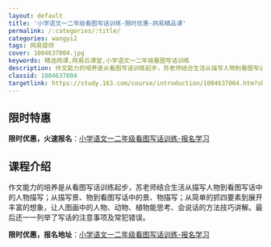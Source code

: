 ```yaml
---
layout: default
title: '小学语文一二年级看图写话训练-限时优惠-网易精品课'
permalink: /:categories/:title/
categories: wangyi2
tags: 网易提供
cover: 1004637004.jpg
keywords: 精选网课,网易云课堂,小学语文一二年级看图写话训练
description: 作文能力的培养是从看图写话训练起步，苏老师结合生活从描写人物到看图写话中的人物描写；从描写景、物到看图写话中的景、物描写
classid: 1004637004
targetlink: https://study.163.com/course/introduction/1004637004.htm?share=1&shareId=1025206652&utm_campaign=share&utm_medium=iphoneShare&utm_source=&utm_u=1025206652
---
```


## 限时特惠

**限时优惠，火速报名**：[小学语文一二年级看图写话训练-报名学习](https://study.163.com/course/introduction/1004637004.htm?share=1&shareId=1025206652&utm_campaign=share&utm_medium=iphoneShare&utm_source=&utm_u=1025206652)

## 课程介绍

作文能力的培养是从看图写话训练起步，苏老师结合生活从描写人物到看图写话中的人物描写；从描写景、物到看图写话中的景、物描写；从简单的抓四要素到展开丰富的想象，让人图画中的人物、动物、植物能思考、会说话的方法技巧讲解。最后还一一列举了写话的注意事项及常犯错误。

**限时优惠，报名地址**：[小学语文一二年级看图写话训练-报名学习](https://study.163.com/course/introduction/1004637004.htm?share=1&shareId=1025206652&utm_campaign=share&utm_medium=iphoneShare&utm_source=&utm_u=1025206652)

